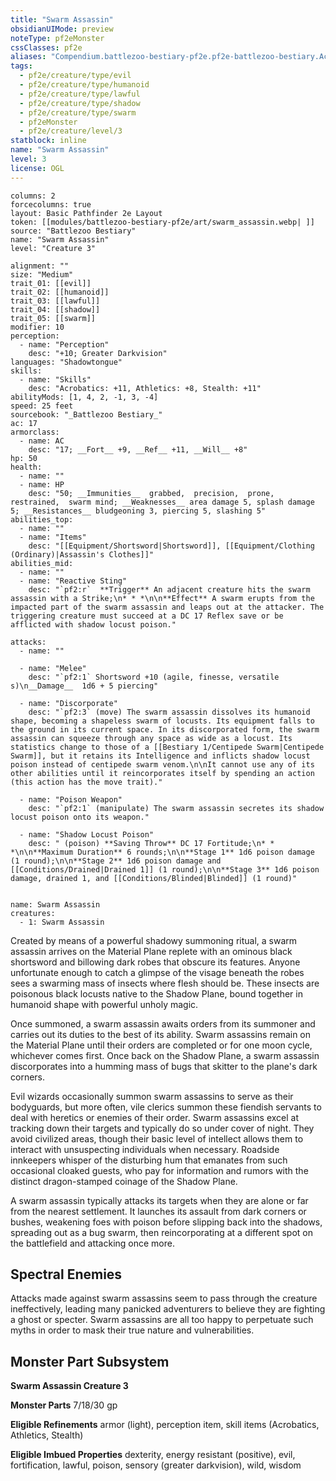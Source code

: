```yaml
---
title: "Swarm Assassin"
obsidianUIMode: preview
noteType: pf2eMonster
cssClasses: pf2e
aliases: "Compendium.battlezoo-bestiary-pf2e.pf2e-battlezoo-bestiary.Actor.6DUwR7e4pgbsykQO" 
tags:
  - pf2e/creature/type/evil
  - pf2e/creature/type/humanoid
  - pf2e/creature/type/lawful
  - pf2e/creature/type/shadow
  - pf2e/creature/type/swarm
  - pf2eMonster
  - pf2e/creature/level/3
statblock: inline
name: "Swarm Assassin"
level: 3
license: OGL
---
```


```statblock
columns: 2
forcecolumns: true
layout: Basic Pathfinder 2e Layout
token: [[modules/battlezoo-bestiary-pf2e/art/swarm_assassin.webp| ]]
source: "Battlezoo Bestiary"
name: "Swarm Assassin"
level: "Creature 3"

alignment: ""
size: "Medium"
trait_01: [[evil]]
trait_02: [[humanoid]]
trait_03: [[lawful]]
trait_04: [[shadow]]
trait_05: [[swarm]]
modifier: 10
perception:
  - name: "Perception"
    desc: "+10; Greater Darkvision"
languages: "Shadowtongue"
skills:
  - name: "Skills"
    desc: "Acrobatics: +11, Athletics: +8, Stealth: +11"
abilityMods: [1, 4, 2, -1, 3, -4]
speed: 25 feet
sourcebook: "_Battlezoo Bestiary_"
ac: 17
armorclass:
  - name: AC
    desc: "17; __Fort__ +9, __Ref__ +11, __Will__ +8"
hp: 50
health:
  - name: ""
  - name: HP
    desc: "50; __Immunities__  grabbed,  precision,  prone,  restrained,  swarm mind; __Weaknesses__ area damage 5, splash damage 5; __Resistances__ bludgeoning 3, piercing 5, slashing 5"
abilities_top:
  - name: ""
  - name: "Items"
    desc: "[[Equipment/Shortsword|Shortsword]], [[Equipment/Clothing (Ordinary)|Assassin's Clothes]]"
abilities_mid:
  - name: ""
  - name: "Reactive Sting"
    desc: "`pf2:r`  **Trigger** An adjacent creature hits the swarm assassin with a Strike;\n* * *\n\n**Effect** A swarm erupts from the impacted part of the swarm assassin and leaps out at the attacker. The triggering creature must succeed at a DC 17 Reflex save or be afflicted with shadow locust poison."

attacks:
  - name: ""

  - name: "Melee"
    desc: "`pf2:1` Shortsword +10 (agile, finesse, versatile s)\n__Damage__  1d6 + 5 piercing"

  - name: "Discorporate"
    desc: "`pf2:3` (move) The swarm assassin dissolves its humanoid shape, becoming a shapeless swarm of locusts. Its equipment falls to the ground in its current space. In its discorporated form, the swarm assassin can squeeze through any space as wide as a locust. Its statistics change to those of a [[Bestiary 1/Centipede Swarm|Centipede Swarm]], but it retains its Intelligence and inflicts shadow locust poison instead of centipede swarm venom.\n\nIt cannot use any of its other abilities until it reincorporates itself by spending an action (this action has the move trait)."

  - name: "Poison Weapon"
    desc: "`pf2:1` (manipulate) The swarm assassin secretes its shadow locust poison onto its weapon."

  - name: "Shadow Locust Poison"
    desc: " (poison) **Saving Throw** DC 17 Fortitude;\n* * *\n\n**Maximum Duration** 6 rounds;\n\n**Stage 1** 1d6 poison damage (1 round);\n\n**Stage 2** 1d6 poison damage and [[Conditions/Drained|Drained 1]] (1 round);\n\n**Stage 3** 1d6 poison damage, drained 1, and [[Conditions/Blinded|Blinded]] (1 round)"
 
```

```encounter-table
name: Swarm Assassin
creatures:
  - 1: Swarm Assassin
```



Created by means of a powerful shadowy summoning ritual, a swarm assassin arrives on the Material Plane replete with an ominous black shortsword and billowing dark robes that obscure its features. Anyone unfortunate enough to catch a glimpse of the visage beneath the robes sees a swarming mass of insects where flesh should be. These insects are poisonous black locusts native to the Shadow Plane, bound together in humanoid shape with powerful unholy magic.

Once summoned, a swarm assassin awaits orders from its summoner and carries out its duties to the best of its ability. Swarm assassins remain on the Material Plane until their orders are completed or for one moon cycle, whichever comes first. Once back on the Shadow Plane, a swarm assassin discorporates into a humming mass of bugs that skitter to the plane's dark corners.

Evil wizards occasionally summon swarm assassins to serve as their bodyguards, but more often, vile clerics summon these fiendish servants to deal with heretics or enemies of their order. Swarm assassins excel at tracking down their targets and typically do so under cover of night. They avoid civilized areas, though their basic level of intellect allows them to interact with unsuspecting individuals when necessary. Roadside innkeepers whisper of the disturbing hum that emanates from such occasional cloaked guests, who pay for information and rumors with the distinct dragon-stamped coinage of the Shadow Plane.

A swarm assassin typically attacks its targets when they are alone or far from the nearest settlement. It launches its assault from dark corners or bushes, weakening foes with poison before slipping back into the shadows, spreading out as a bug swarm, then reincorporating at a different spot on the battlefield and attacking once more.

## Spectral Enemies

Attacks made against swarm assassins seem to pass through the creature ineffectively, leading many panicked adventurers to believe they are fighting a ghost or specter. Swarm assassins are all too happy to perpetuate such myths in order to mask their true nature and vulnerabilities.

## Monster Part Subsystem

**Swarm Assassin Creature 3**

**Monster Parts** 7/18/30 gp

**Eligible Refinements** armor (light), perception item, skill items (Acrobatics, Athletics, Stealth)

**Eligible Imbued Properties** dexterity, energy resistant (positive), evil, fortification, lawful, poison, sensory (greater darkvision), wild, wisdom
